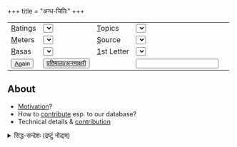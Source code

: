 +++
title = "अन्ध-चितिः"
+++
<script src="/saMskRtam/padyam/quote-helper.js"></script>

<div id="quoteInclude" class="js_include" url="https://raw.githubusercontent.com/subhAShita/db_toml_md__sa__padya/master/main/s/h/r/I/k/shrIkamTha.md"  newLevelForH1="2" includeTitle="false" metadataDetailName> </div>


|                                                                               |                                                                                       |                   |                                                                                        |   |
|-------------------------------------------------------------------------------|---------------------------------------------------------------------------------------|-------------------|----------------------------------------------------------------------------------------|---|
| <u>R</u>atings                                                                | <select id="dropdown_ratings" accesskey="r" onchange="getRandomQuote()"></select>     | <u>T</u>opics     | <select id="dropdown_topics" accesskey="t" onchange="getRandomQuote()"></select>       |
| <u>M</u>eters     | <select id="dropdown_meters" accesskey="s" onchange="getRandomQuote()"></select>       | <u>S</u>ource                                                                 | <select id="dropdown_sources" accesskey="s" onchange="getRandomQuote()"></select>      |
| <u>R</u>asas                                                                  | <select id="dropdown_rasas" onchange="getRandomQuote()"></select>                     | <u>1</u>st Letter | <select id="dropdown_first_letter" accesskey="f" onchange="getRandomQuote()"></select> |
| <button submit onclick="getRandomQuote()" accesskey="a"><u>A</u>gain</button> | <button submit onclick="pratimAlA()" accesskey="p"><u>प्रतिमाला/अन्त्याक्षरी</button> |                   | <input type="text" id="inputQuoteId"/>                                                 |

<div id="divMessage"></div>

## About
- [Motivation](/motivation)?
- How to [contribute](/contribution) esp. to our database?
- Technical details & [contribution](/technical-details) 

<details><summary>सिद्ध-सन्देशः (द्रष्टुं नोद्यम्)</summary>

रोचक-शङ्कर-पद्यानाम् अन्धचितिर् अत्र यन्त्रेण [TW](https://subhashita.github.io/saMskRtam/padyam/random/?ratings=vvasuki5&sources=rAjArAmaja-shankaraH_-_muktakam&topics=*&meters=*&rasas=*&first_letter=*&quoteId=proktamayA)

(just hit the "Again" button for fresh ones).

एवं सुहासस्य (@Suhas M सुहासो महेशसूनुः कविः बहुभाषाज्ञः भूतशास्त्रज्ञः ) - [TW](https://subhashita.github.io/saMskRtam/padyam/random/?ratings=vvasuki5&sources=suhAsaH_-_muktakam&topics=*&meters=*&rasas=*&first_letter=*&quoteId=miShpatrAk)

तथा कुशाग्रस्य - [TW](https://subhashita.github.io/saMskRtam/padyam/random/?ratings=vvasuki5&sources=kushAgraH_-_muktakam&topics=*&meters=*&rasas=*&first_letter=*&quoteId=mukhAlamkR)

पुरा +एवं मुक्तकानि सङ्गृह्णामि स्म भवद्भिः प्रकाशितानि। 
इतोऽपि मुक्तककोशो वर्धनीयः - युष्मत्सङ्ग्रहान् सम्भाज्य +अनुगृह्णन्तु। कदाचिद् सापत्यकस्य मम चलनादिकाले रञ्जन-शिक्षणादौ प्रयोक्ष्यते - न तावत् काचित् पुस्तकादि-विक्रयणे वः क्षतिर् अपि स्यात्। 

(यन्त्रे दोषास् सन्ति - काले परिहरणीयाः। एवं कोशेऽपि - यथा नामपरिष्कारादि।)
</details>


<script>

{
  let quoteId = module_uiLib.default.query.getParam("quoteId") || "shrIkamTha";
  showQuote(quoteId);
}

setDropdownValuesFromQuery();

</script>

